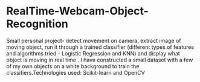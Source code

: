 # RealTime-Webcam-Object-Recognition
Small personal project- detect movement on camera, extract image of moving object, run it through a trained classifier (different types of features and algorithms tried - Logistic Regression and KNN) and display what object is moving in real time . I have constructed a small dataset with a few of my own objects on a white background to train the classifiers.Technologies used: Scikit-learn and OpenCV
